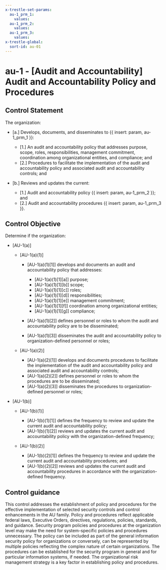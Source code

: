 ```yaml
---
x-trestle-set-params:
  au-1_prm_1:
    values:
  au-1_prm_2:
    values:
  au-1_prm_3:
    values:
x-trestle-global:
  sort-id: au-01
---
```


# au-1 - \[Audit and Accountability\] Audit and Accountability Policy and Procedures

## Control Statement

The organization:

- \[a.\] Develops, documents, and disseminates to {{ insert: param, au-1_prm_1 }}:

  - \[1.\] An audit and accountability policy that addresses purpose, scope, roles, responsibilities, management commitment, coordination among organizational entities, and compliance; and
  - \[2.\] Procedures to facilitate the implementation of the audit and accountability policy and associated audit and accountability controls; and

- \[b.\] Reviews and updates the current:

  - \[1.\] Audit and accountability policy {{ insert: param, au-1_prm_2 }}; and
  - \[2.\] Audit and accountability procedures {{ insert: param, au-1_prm_3 }}.

## Control Objective

Determine if the organization:

- \[AU-1(a)\]

  - \[AU-1(a)(1)\]

    - \[AU-1(a)(1)[1]\] develops and documents an audit and accountability policy that addresses:

      - \[AU-1(a)(1)[1][a]\] purpose;
      - \[AU-1(a)(1)[1][b]\] scope;
      - \[AU-1(a)(1)[1][c]\] roles;
      - \[AU-1(a)(1)[1][d]\] responsibilities;
      - \[AU-1(a)(1)[1][e]\] management commitment;
      - \[AU-1(a)(1)[1][f]\] coordination among organizational entities;
      - \[AU-1(a)(1)[1][g]\] compliance;

    - \[AU-1(a)(1)[2]\] defines personnel or roles to whom the audit and accountability policy are to be disseminated;
    - \[AU-1(a)(1)[3]\] disseminates the audit and accountability policy to organization-defined personnel or roles;

  - \[AU-1(a)(2)\]

    - \[AU-1(a)(2)[1]\] develops and documents procedures to facilitate the implementation of the audit and accountability policy and associated audit and accountability controls;
    - \[AU-1(a)(2)[2]\] defines personnel or roles to whom the procedures are to be disseminated;
    - \[AU-1(a)(2)[3]\] disseminates the procedures to organization-defined personnel or roles;

- \[AU-1(b)\]

  - \[AU-1(b)(1)\]

    - \[AU-1(b)(1)[1]\] defines the frequency to review and update the current audit and accountability policy;
    - \[AU-1(b)(1)[2]\] reviews and updates the current audit and accountability policy with the organization-defined frequency;

  - \[AU-1(b)(2)\]

    - \[AU-1(b)(2)[1]\] defines the frequency to review and update the current audit and accountability procedures; and
    - \[AU-1(b)(2)[2]\] reviews and updates the current audit and accountability procedures in accordance with the organization-defined frequency.

## Control guidance

This control addresses the establishment of policy and procedures for the effective implementation of selected security controls and control enhancements in the AU family. Policy and procedures reflect applicable federal laws, Executive Orders, directives, regulations, policies, standards, and guidance. Security program policies and procedures at the organization level may make the need for system-specific policies and procedures unnecessary. The policy can be included as part of the general information security policy for organizations or conversely, can be represented by multiple policies reflecting the complex nature of certain organizations. The procedures can be established for the security program in general and for particular information systems, if needed. The organizational risk management strategy is a key factor in establishing policy and procedures.
